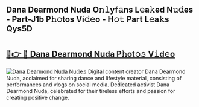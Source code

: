 ## Dana Dearmond Nuda O𝚗𝚕yf𝚊ns L𝚎a𝚔ed N𝚞𝚍es - Part-J1b P𝚑𝚘tos Vi𝚍𝚎o - H𝚘𝚝 Part L𝚎a𝚔s Qys5D

# <h2><a href="http://kfddq2.oniu.top/?m=Dana+Dearmond+Nuda">🔗👉 🔴 Dana Dearmond Nuda P𝚑ot𝚘𝚜 V𝚒d𝚎o</a></h2>

[![Dana Dearmond Nuda Nu𝚍e𝚜](https://i.imgur.com/0qMVB7G.gif)](http://kfddq2.oniu.top/?m=Dana+Dearmond+Nuda)
Digital content creator Dana Dearmond Nuda, acclaimed for sharing dance and lifestyle material, consisting of performances and vlogs on social media. Dedicated activist Dana Dearmond Nuda, celebrated for their tireless efforts and passion for creating positive change.  
